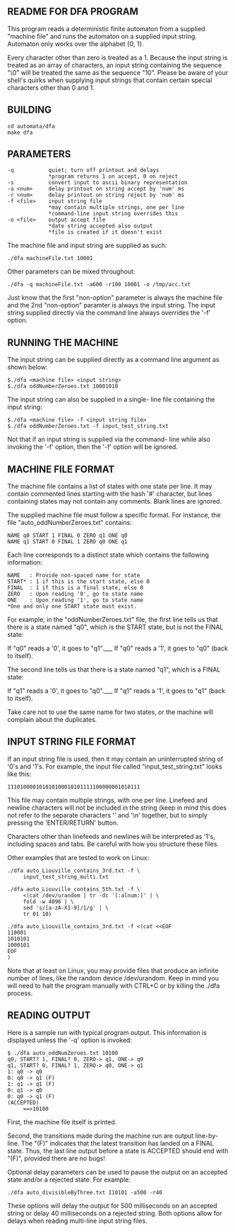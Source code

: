 
README FOR DFA PROGRAM
----------------------------
This program reads a deterministic finite automaton
from a supplied "machine file" and runs the automaton 
on a supplied input string. Automaton only works
over the alphabet {0, 1}.

Every character other than zero is treated as a 1. 
Because the input string is treated as an array of 
characters, an input string containing the 
sequence "\0" will be treated the same as the 
sequence "10". Please be aware of your shell's
quirks when supplying input strings that contain
certain special characters other than 0 and 1.

BUILDING
--------------
```
cd automata/dfa
make dfa
```

PARAMETERS
----------
```
-q           quiet; turn off printout and delays
             *program returns 1 on accept, 0 on reject
-s           convert input to ascii binary representation
-a <num>     delay printout on string accept by 'num' ms
-r <num>     delay printout on string reject by 'num' ms
-f <file>    input string file
             *may contain multiple strings, one per line
             *command-line input string overrides this
-o <file>    output accept file
             *date string accepted also output 
             *file is created if it doesn't exist
```

The machine file and input string are supplied as such:
```
./dfa machineFile.txt 10001
```
Other parameters can be mixed throughout:
```
./dfa -q machineFile.txt -a600 -r100 10001 -o /tmp/acc.txt
```
Just know that the first "non-option" parameter is always
the machine file and the 2nd "non-option" paramter is 
always the input string. The input string supplied directly
via the command line always overrides the '-f' option. 

RUNNING THE MACHINE
-------------------------
The input string can be supplied directly as a
command line argument as shown below:
```
$./dfa <machine file> <input string>
$./dfa oddNumberZeroes.txt 10001010
```
The input string can also be supplied in a single-
line file containing the input string:
```
$./dfa <machine file> -f <input string file>
$./dfa oddNumberZeroes.txt -f input_test_string.txt
```
Not that if an input string is supplied via the command-
line while also invoking the '-f' option, then the '-f'
option will be ignored.

MACHINE FILE FORMAT
-------------------------
The machine file contains a list of states with one
state per line. It may contain commented lines starting
with the hash '#' character, but lines containing states
may not contain any comments. Blank lines are ignored.

The supplied machine file must follow a specific
format. For instance, the file "auto_oddNumberZeroes.txt"
contains:
```
NAME q0 START 1 FINAL 0 ZERO q1 ONE q0
NAME q1 START 0 FINAL 1 ZERO q0 ONE q1
```
Each line corresponds to a distinct state which
contains the following information:
```
NAME   : Provide non-spaced name for state
START* : 1 if this is the start state, else 0
FINAL  : 1 if this is a final state, else 0
ZERO   : Upon reading '0', go to state name
ONE    : Upon reading '1', go to state name
*One and only one START state must exist.
```

For example, in the "oddNumberZeroes.txt" file, the
first line tells us that there is a state named "q0",
which is the START state, but is not the FINAL state:

If "q0" reads a '0', it goes to "q1".___
If "q0" reads a '1', it goes to "q0" (back to itself).

The second line tells us that there is a state named
"q1", which is a FINAL state:

If "q1" reads a '0', it goes to "q0".___
If "q1" reads a '1', it goes to "q1" (back to itself).

Take care not to use the same name for two
states, or the machine will complain about
the duplicates.

INPUT STRING FILE FORMAT
------------------------------
If an input string file is used, then it may contain 
an uninterrupted string of '0's and '1's. For example, 
the input file  called  "input_test_string.txt" looks 
like this:

```
111010000101010100010101111100000001010111
```

This file may contain multiple strings, with
one per line. Linefeed and newline characters
will not be included in the string (keep in mind
this does not refer to the separate characters
'\' and '\n' together, but to simply pressing
the 'ENTER/RETURN' button. 

Characters other than linefeeds and newlines will
be interpreted as '1's, including spaces and tabs.
Be careful with how you structure these files.

Other examples that are tested to work on Linux:

```
./dfa auto_Liouville_contains_3rd.txt -f \
     input_test_string_multi.txt
```
```
./dfa auto_Liouville_contains_5th.txt -f \
     <(cat /dev/urandom | tr -dc '[:alnum:]' | \
     fold -w 4096 | \
     sed 's/[a-zA-X1-9]/1/g' | \
     tr 01 10)
```
```
./dfa auto_Liouville_contains_3rd.txt -f <(cat <<EOF
110001
1010101
1000101
EOF
)
```
Note that at least on Linux, you may provide files
that produce an infinite number of lines, like the
random device /dev/urandom. Keep in mind you will 
need to halt the program manually with CTRL+C or
by killing the ./dfa process.

READING OUTPUT
--------------------
Here is a sample run with typical program output. 
This information is displayed unless the '-q'
option is invoked:
```
$ ./dfa auto_oddNumZeroes.txt 10100
q0, START? 1, FINAL? 0, ZERO-> q1, ONE-> q0
q1, START? 0, FINAL? 1, ZERO-> q0, ONE-> q1
1: q0 -> q0
0: q0 -> q1 (F)
1: q1 -> q1 (F)
0: q1 -> q0
0: q0 -> q1 (F)
(ACCEPTED)
     ==>10100
```

First, the machine file itself is printed.

Second, the transitions made during the machine run
are output line-by-line. The "(F)" indicates that the 
latest transition has landed on a FINAL state. Thus, 
the last line output before a state is ACCEPTED should 
end with "(F)", provided there are no bugs!

Optional delay parameters can be used to pause the
output on an accepted state and/or a rejected state.
For example:

```
./dfa auto_divisibleByThree.txt 110101 -a500 -r40
```

These options will delay the output for 500 
milliseconds on an accepted string or delay 40 
milliseconds on a rejected string. Both options allow 
for delays when reading multi-line input string files.

